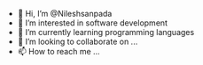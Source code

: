 
- 👋 Hi, I’m @Nileshsanpada
- 👀 I’m interested in software development 
- 🌱 I’m currently learning programming languages
- 💞️ I’m looking to collaborate on ...
- 📫 How to reach me ...

<!---
Nileshsanpada/Nileshsanpada is a ✨ special ✨ repository because its `README.md` (this file) appears on your GitHub profile.
You can click the Preview link to take a look at your changes.
--->

